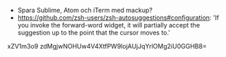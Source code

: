 
* Spara Sublime, Atom och iTerm med mackup?
* https://github.com/zsh-users/zsh-autosuggestions#configuration: 'If you invoke the forward-word widget, it will partially accept the suggestion up to the point that the cursor moves to.'

xZV1m3o9
zdMgjwNOHUw4V4XtfPW9lojAUjJqYrlOMg2iU0GGHB8=
